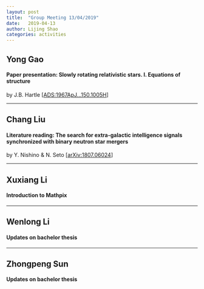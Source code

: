 ```yaml
---
layout: post
title:  "Group Meeting 13/04/2019"
date:   2019-04-13
author: Lijing Shao
categories: activities
---
```




## Yong Gao

#### Paper presentation: Slowly rotating relativistic stars. I. Equations of structure

by J.B. Hartle [[ADS:1967ApJ…150.1005H](http://adsabs.harvard.edu/abs/1967ApJ...150.1005H)]

---

## Chang Liu

#### Literature reading: The search for extra-galactic intelligence signals synchronized with binary neutron star mergers

by Y. Nishino & N. Seto [[arXiv:1807.06024](https://arxiv.org/abs/1807.06024)]

---

## Xuxiang Li

#### Introduction to Mathpix

---

## Wenlong Li

#### Updates on bachelor thesis

---

## Zhongpeng Sun

#### Updates on bachelor thesis

